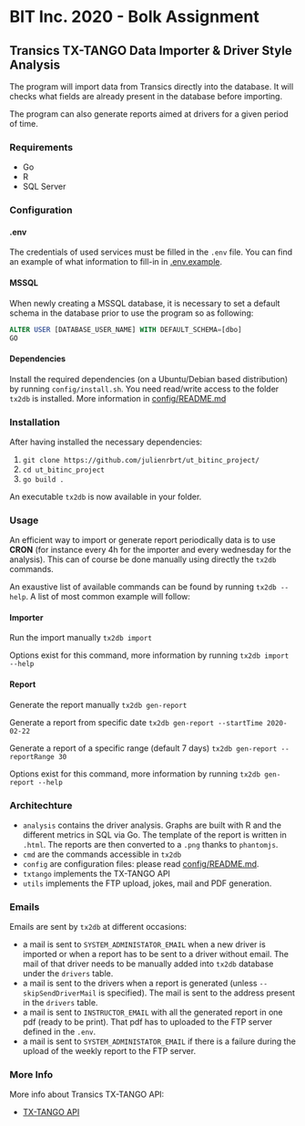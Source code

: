 # BIT Inc. 2020 - Bolk Assignment

## Transics TX-TANGO Data Importer & Driver Style Analysis

The program will import data from Transics directly into the database.
It will checks what fields are already present in the database before importing.

The program can also generate reports aimed at drivers for a given period of time.

### Requirements

* Go
* R
* SQL Server

### Configuration

#### .env

The credentials of used services must be filled in the `.env` file. You can find an example of what information to fill-in in [.env.example](.env.example).

#### MSSQL

When newly creating a MSSQL database, it is necessary to set a default schema in the database prior to use the program so as following:

```sql
ALTER USER [DATABASE_USER_NAME] WITH DEFAULT_SCHEMA=[dbo]
GO

```

#### Dependencies

Install the required dependencies (on a Ubuntu/Debian based distribution) by running `config/install.sh`.
You need read/write access to the folder `tx2db` is installed. More information in [config/README.md](config/README.md)

### Installation

After having installed the necessary dependencies:

1. ```git clone https://github.com/julienrbrt/ut_bitinc_project/```
2. ```cd ut_bitinc_project```
3. ```go build .```

An executable `tx2db` is now available in your folder.

### Usage

An efficient way to import or generate report periodically data is to use **CRON** (for instance every 4h for the importer and every wednesday for the analysis). This can of course be done manually using directly the `tx2db` commands.

An exaustive list of available commands can be found by running `tx2db --help`. A list of most common example will follow:

#### Importer

Run the import manually
```tx2db import```

Options exist for this command, more information by running `tx2db import --help`

#### Report

Generate the report manually
```tx2db gen-report```

Generate a report from specific date
```tx2db gen-report --startTime 2020-02-22```

Generate a report of a specific range (default 7 days)
```tx2db gen-report --reportRange 30```

Options exist for this command, more information by running `tx2db gen-report --help`

### Architechture

* ```analysis``` contains the driver analysis. Graphs are built with R and the different metrics in SQL via Go. The template of the report is written in `.html`. The reports are then converted to a `.png` thanks to `phantomjs`.
* ```cmd``` are the commands accessible in `tx2db`
* ```config```  are configuration files: please read [config/README.md](config/README.md).
* ```txtango``` implements the TX-TANGO API
* ```utils``` implements the FTP upload, jokes, mail and PDF generation.

### Emails

Emails are sent by `tx2db` at different occasions:

- a mail is sent to `SYSTEM_ADMINISTATOR_EMAIL` when a new driver is imported or when a report has to be sent to a driver without email. The mail of that driver needs to be manually added into `tx2db` database under the `drivers` table.
- a mail is sent to the drivers when a report is generated (unless `--skipSendDriverMail` is specified). The mail is sent to the address present in the `drivers` table.
- a mail is sent to `INSTRUCTOR_EMAIL` with all the generated report in one pdf (ready to be print). That pdf has to uploaded to the FTP server defined in the `.env`.
- a mail is sent to `SYSTEM_ADMINISTATOR_EMAIL` if there is a failure during the upload of the weekly report to the FTP server.

### More Info

More info about Transics TX-TANGO API:
* [TX-TANGO API](http://integratorsprod.transics.com/OperationOverview.aspx)
